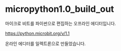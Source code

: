 # micropython1.0_build_out

마이크로 비트를 파이썬으로 편집하는 오프라인 에디터입니다.

https://python.microbit.org/v/1.1

온라인 에디터를 일렉트론으로 만들었습니다.
